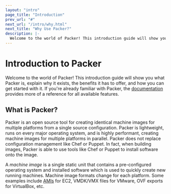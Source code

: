 ```yaml
---
layout: "intro"
page_title: "Introduction"
prev_url: "#"
next_url: "/intro/why.html"
next_title: "Why Use Packer?"
description: |-
  Welcome to the world of Packer! This introduction guide will show you what Packer is, explain why it exists, the benefits it has to offer, and how you can get started with it. If you're already familiar with Packer, the documentation provides more of a reference for all available features.
---
```


# Introduction to Packer

Welcome to the world of Packer! This introduction guide will show you what
Packer is, explain why it exists, the benefits it has to offer, and how
you can get started with it. If you're already familiar with Packer, the
[documentation](/docs) provides more of a reference for all available features.

## What is Packer?

Packer is an open source tool for creating identical machine images for multiple platforms
from a single source configuration. Packer is lightweight, runs on every major
operating system, and is highly performant, creating machine images for
multiple platforms in parallel. Packer does not replace configuration management
like Chef or Puppet. In fact, when building images, Packer is able to use tools
like Chef or Puppet to install software onto the image.

A _machine image_ is a single static unit that contains a pre-configured operating
system and installed software which is used to quickly create new running machines.
Machine image formats change for each platform. Some examples include
[AMIs](http://en.wikipedia.org/wiki/Amazon_Machine_Image) for EC2,
VMDK/VMX files for VMware, OVF exports for VirtualBox, etc.
